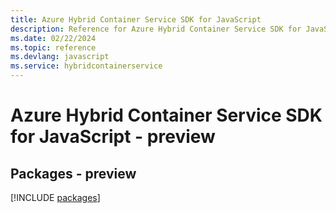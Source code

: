 ```yaml
---
title: Azure Hybrid Container Service SDK for JavaScript
description: Reference for Azure Hybrid Container Service SDK for JavaScript
ms.date: 02/22/2024
ms.topic: reference
ms.devlang: javascript
ms.service: hybridcontainerservice
---
```

# Azure Hybrid Container Service SDK for JavaScript - preview
## Packages - preview
[!INCLUDE [packages](hybrid-container-service-index.md)]